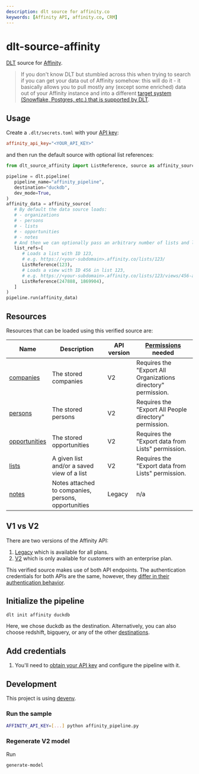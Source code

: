 ```yaml
---
description: dlt source for affinity.co
keywords: [Affinity API, affinity.co, CRM]
---
```


# dlt-source-affinity

[DLT](htps://www.github.com/dlt-hub/dlt) source for [Affinity](https://www.affinity.co/).

> If you don't know DLT but stumbled across this when trying to search if you can
> get your data out of Affinity somehow: this will do it - it basically allows
> you to pull mostly any (except some enriched) data out of your Affinity instance
> and into a different [target system (Snowflake, Postgres, etc.) that is supported
> by DLT](https://dlthub.com/docs/dlt-ecosystem/destinations/).

## Usage

Create a `.dlt/secrets.toml` with your [API key](https://support.affinity.co/s/article/How-to-obtain-your-Affinity-API-key):

```toml
affinity_api_key="<YOUR_API_KEY>"
```

and then run the default source with optional list references:

```py
from dlt_source_affinity import ListReference, source as affinity_source

pipeline = dlt.pipeline(
   pipeline_name="affinity_pipeline",
   destination="duckdb",
   dev_mode=True,
)
affinity_data = affinity_source(
   # By default the data source loads:
   # - organizations
   # - persons
   # - lists
   # - opportunities
   # - notes
   # And then we can optionally pass an arbitrary number of lists and list views:
   list_refs=[
      # Loads a list with ID 123,
      # e.g. https://<your-subdomain>.affinity.co/lists/123/
      ListReference(123),
      # Loads a view with ID 456 in list 123,
      # e.g. https://<your-subdomain>.affinity.co/lists/123/views/456-all-organizations
      ListReference(247888, 1869904),
   ]
)
pipeline.run(affinity_data)
```

## Resources

Resources that can be loaded using this verified source are:

| Name                                                              | Description                                         | API version | [Permissions](https://developer.affinity.co/#section/Getting-Started/Permissions) needed |
| -- | -- | -- | -- |
| [companies](https://developer.affinity.co/#tag/companies)         | The stored companies                                | V2          | Requires the "Export All Organizations directory" permission.                            |
| [persons](https://developer.affinity.co/#tag/persons)             | The stored persons                                  | V2          | Requires the "Export All People directory" permission.                                   |
| [opportunities](https://developer.affinity.co/#tag/opportunities) | The stored opportunities                            | V2          | Requires the "Export data from Lists" permission.                                        |
| [lists](https://developer.affinity.co/#tag/lists)                 | A given list and/or a saved view of a list          | V2          | Requires the "Export data from Lists" permission.                                        |
| [notes](https://api-docs.affinity.co/#notes)                      | Notes attached to companies, persons, opportunities | Legacy      | n/a                                                                                      |

## V1 vs V2

There are two versions of the Affinity API:

1. [Legacy](https://api-docs.affinity.co/) which is available for all plans.
2. [V2](https://developer.affinity.co/) which is only available for customers
   with an enterprise plan.

This verified source makes use of both API endpoints.
The authentication credentials for both APIs are the same, however,
they [differ in their authentication behavior](https://support.affinity.co/s/article/How-to-obtain-your-Affinity-API-key#h_01HMF147N699N2V6A9KPFMSBR6).

## Initialize the pipeline

```bash
dlt init affinity duckdb
```

Here, we chose duckdb as the destination. Alternatively, you can also choose redshift,
bigquery, or any of the other [destinations](https://dlthub.com/docs/dlt-ecosystem/destinations/).

## Add credentials

1. You'll need to [obtain your API key](https://support.affinity.co/s/article/How-to-obtain-your-Affinity-API-key)
   and configure the pipeline with it.

## Development

This project is using [devenv](https://devenv.sh/).

### Run the sample

```sh
AFFINITY_API_KEY=[...] python affinity_pipeline.py
```

### Regenerate V2 model

Run

```sh
generate-model
```
